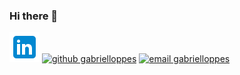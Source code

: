 ### Hi there 👋
<!-- Don't remove this --- https://github.com/ombharatiya -->

<!-- links to social media icons -->
<!-- no need to change these -->

<!-- icons  -->

[1.1]: https://github.com/gabrielloppes/gabrielloppes/blob/master/assets/icons/icons8-linkedin-48.png (linkedin icon with padding)
[2.1]: https://github.com/gabrielloppes/gabrielloppes/blob/master/assets/icons/icons8-github-2-48.png (github icon with padding)
[3.1]: https://github.com/gabrielloppes/gabrielloppes/blob/master/assets/icons/icons8-microsoft-outlook-2019-48.png (outlook icon with padding)


<!-- links to my social media accounts -->

[1]: https://www.linkedin.com/in/gabriellopees
[2]: https://www.github.com/gabrielloppes
[3]: https://www.mail.com/gabrielloppes


<!-- Don't remove this --- https://github.com/ombharatiya -->




<!-- section - intro -->

<!-- section - intro -->

<!-- section - social media icons -->

[![linkedin gabriellopees][1.1]][1]
[![github gabrielloppes][2.1]][2]
[![email gabrielloppes][3.1]][3]


<!-- section - social media icons -->

<!--
**gabrielloppes/gabrielloppes** is a ✨ _special_ ✨ repository because its `README.md` (this file) appears on your GitHub profile.

Here are some ideas to get you started:

- 🔭 I’m currently working on ...
- 🌱 I’m currently learning ...
- 👯 I’m looking to collaborate on ...
- 🤔 I’m looking for help with ...
- 💬 Ask me about ...
- 📫 How to reach me: ...
- 😄 Pronouns: ...
- ⚡ Fun fact: ...
-->
